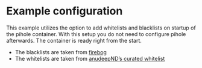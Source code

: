 # Example configuration

This example utilizes the option to add whitelists and blacklists on startup of the pihole container. With this setup you do not need to configure pihole afterwards. The container is ready right from the start.

* The blacklists are taken from [firebog](https://firebog.net/)
* The whitelists are taken from [anudeepND’s curated whitelist](https://github.com/anudeepND/whitelist/blob/master/domains/whitelist.txt)
